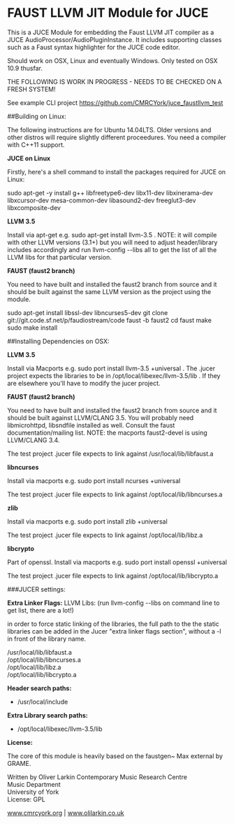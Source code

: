 # FAUST LLVM JIT Module for JUCE

This is a JUCE Module for embedding the Faust LLVM JIT compiler as a JUCE AudioProcessor/AudioPluginInstance. It includes supporting classes such as a Faust syntax highlighter for the JUCE code editor.

Should work on OSX, Linux and eventually Windows. Only tested on OSX 10.9 thusfar.

THE FOLLOWING IS WORK IN PROGRESS - NEEDS TO BE CHECKED ON A FRESH SYSTEM!

See example CLI project https://github.com/CMRCYork/juce_faustllvm_test



##Building on Linux:

The following instructions are for Ubuntu 14.04LTS. Older versions and other distros will require slightly different proceedures. You need a compiler with C++11 support.

**JUCE on Linux**

Firstly, here's a shell command to install the packages required for JUCE on Linux:

sudo apt-get -y install g++ libfreetype6-dev libx11-dev libxinerama-dev libxcursor-dev mesa-common-dev libasound2-dev freeglut3-dev libxcomposite-dev

**LLVM 3.5**

Install via apt-get e.g. sudo apt-get install llvm-3.5 . NOTE: it will compile with other LLVM versions (3.1+) but you will need to adjust header/library includes accordingly and run llvm-config --libs all to get the list of all the LLVM libs for that particular version.

**FAUST (faust2 branch)**

You need to have built and installed the faust2 branch from source and it should be built against the same LLVM version as the project using the module.

sudo apt-get install libssl-dev libncurses5-dev 
git clone git://git.code.sf.net/p/faudiostream/code faust -b faust2
cd faust
make
sudo make install

##Installing Dependencies on OSX:

**LLVM 3.5**

Install via Macports e.g. sudo port install llvm-3.5 +universal . The .jucer project expects the libraries to be in /opt/local/libexec/llvm-3.5/lib . If they are elsewhere you'll have to modify the jucer project.

**FAUST (faust2 branch)**

You need to have built and installed the faust2 branch from source and it should be built against LLVM/CLANG 3.5. You will probably need libmicrohttpd, libsndfile installed as well. Consult the faust documentation/mailing list. NOTE: the macports faust2-devel is using LLVM/CLANG 3.4. 

The test project .jucer file expects to link against /usr/local/lib/libfaust.a

**libncurses**

Install via macports e.g. sudo port install ncurses +universal

The test project .jucer file expects to link against /opt/local/lib/libncurses.a

**zlib**

Install via macports  e.g. sudo port install zlib +universal

The test project .jucer file expects to link against /opt/local/lib/libz.a

**libcrypto**

Part of openssl. Install via macports e.g.  sudo port install openssl +universal

The test project .jucer file expects to link against /opt/local/lib/libcrypto.a

###JUCER settings:

**Extra Linker Flags:**
LLVM Libs: (run llvm-config --libs on command line to get list, there are a lot!)

in order to force static linking of the libraries, the full path to the the static libraries can be added in the Jucer "extra linker flags section", without a -l in front of the library name.

/usr/local/lib/libfaust.a  
/opt/local/lib/libncurses.a  
/opt/local/lib/libz.a  
/opt/local/lib/libcrypto.a  

**Header search paths:**

* /usr/local/include

**Extra Library search paths:**

* /opt/local/libexec/llvm-3.5/lib

**License:**
  
  The core of this module is heavily based on the faustgen~ Max external by GRAME.

  Written by Oliver Larkin 
  Contemporary Music Research Centre  
  Music Department  
  University of York  
  License: GPL
  
  www.cmrcyork.org | www.olilarkin.co.uk
